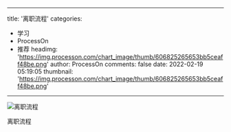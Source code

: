 
---
title: '离职流程'
categories: 
 - 学习
 - ProcessOn
 - 推荐
headimg: 'https://img.processon.com/chart_image/thumb/606825265653bb5ceaff48be.png'
author: ProcessOn
comments: false
date: 2022-02-19 05:19:05
thumbnail: 'https://img.processon.com/chart_image/thumb/606825265653bb5ceaff48be.png'
---

<div>   
<img class="thumb" alt="离职流程" src="https://img.processon.com/chart_image/thumb/606825265653bb5ceaff48be.png" referrerpolicy="no-referrer">
<p>离职流程</p>  
</div>
            